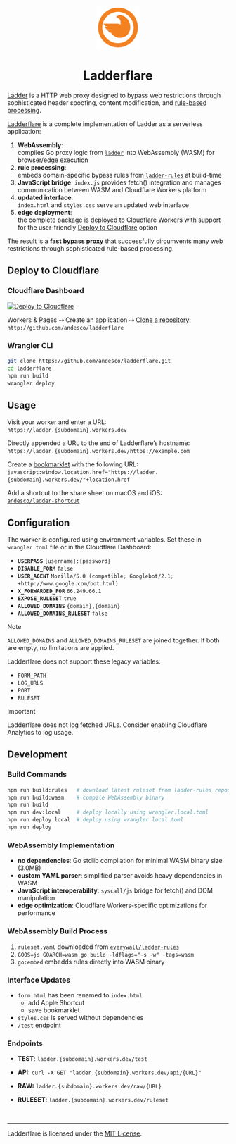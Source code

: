 <p align="center">
    <img src="public/logo.svg" width="100px">
</p>

<h1 align="center">Ladderflare</h1>

[Ladder][ladder] is a HTTP web proxy designed to bypass web restrictions through sophisticated header spoofing, content modification, and [rule-based processing][ladder-rules].

[Ladderflare][ladderflare] is a complete implementation of Ladder as a serverless application:

1. **WebAssembly**: \
compiles Go proxy logic from [`ladder`][ladder] into WebAssembly (WASM) for browser/edge execution
2. **rule processing**: \
embeds domain-specific bypass rules from [`ladder-rules`][ladder-rules] at build-time
3. **JavaScript bridge**: `index.js` provides fetch() integration and manages  communication between WASM and Cloudflare Workers platform
4. **updated interface**: \
`index.html` and `styles.css` serve an updated web interface
5. **edge deployment**:\
the complete package is deployed to Cloudflare Workers with support for the user-friendly [Deploy to Cloudflare](https://deploy.workers.cloudflare.com/?url=https://github.com/andesco/ladderflare) option

The result is a **fast bypass proxy** that successfully circumvents many web restrictions through sophisticated rule-based processing.


## Deploy to Cloudflare

### Cloudflare Dashboard

[![Deploy to Cloudflare](https://deploy.workers.cloudflare.com/button)](https://deploy.workers.cloudflare.com/?url=https://github.com/andesco/ladderflare)

<nobr>Workers & Pages</nobr> ⇢ Create an application ⇢ [Clone a repository](https://dash.cloudflare.com/?to=/:account/workers-and-pages/create/deploy-to-workers): \
   `http://github.com/andesco/ladderflare`

### Wrangler CLI
   
```bash
git clone https://github.com/andesco/ladderflare.git
cd ladderflare
npm run build
wrangler deploy
```
   
## Usage

Visit your worker and enter a URL: \
`https://ladder.{subdomain}.workers.dev`

Directly appended a URL to the end of Ladderflare’s hostname: \
`https://ladder.{subdomain}.workers.dev/https://example.com`

Create a [bookmarklet](https://wikipedia.org/wiki/Bookmarklet) with the following URL: \
`javascript:window.location.href="https://ladder.{subdomain}.workers.dev/"+location.href`

Add a shortcut to the share sheet on macOS and iOS: \
[`andesco/ladder-shortcut`][ladder-shortcut]


## Configuration

The worker is configured using environment variables. Set these in `wrangler.toml` file or in the Cloudflare Dashboard:

- **`USERPASS`** `{username}:{password}`
- **`DISABLE_FORM`** `false`
- **`USER_AGENT`** `Mozilla/5.0 (compatible; Googlebot/2.1; +http://www.google.com/bot.html)`
- **`X_FORWARDED_FOR`** `66.249.66.1`
- **`EXPOSE_RULESET`** `true`
- **`ALLOWED_DOMAINS`** `{domain},{domain}`
- **`ALLOWED_DOMAINS_RULESET`** `false`

> [!NOTE]
> `ALLOWED_DOMAINS` and `ALLOWED_DOMAINS_RULESET` are joined together. If both are empty, no limitations are applied.

Ladderflare does not support these legacy variables:

- `FORM_PATH`
- `LOG_URLS`
- `PORT`
- `RULESET`

> [!IMPORTANT]
> Ladderflare does not log fetched URLs. Consider enabling Cloudflare Analytics to log usage.


## Development

### Build Commands

```bash
npm run build:rules   # download latest ruleset from ladder-rules repository
npm run build:wasm    # compile WebAssembly binary
npm run build
npm run dev:local     # deploy locally using wrangler.local.toml
npm run deploy:local  # deploy using wrangler.local.toml
npm run deploy
```

### WebAssembly Implementation

- **no dependencies**: Go stdlib compilation for minimal WASM binary size (3.0MB)
- **custom YAML parser**: simplified parser avoids heavy dependencies in WASM
- **JavaScript interoperability**: `syscall/js` bridge for fetch() and DOM manipulation
- **edge optimization**: Cloudflare Workers-specific optimizations for performance

### WebAssembly Build Process

1. `ruleset.yaml` downloaded from [`everywall/ladder-rules`][ladder-rules]
2. `GOOS=js GOARCH=wasm go build -ldflags="-s -w" -tags=wasm`
3. `go:embed` embedds rules directly into WASM binary

### Interface Updates

- `form.html` has been renamed to `index.html`
   - add Apple Shortcut
   - save bookmarklet
- `styles.css` is served without dependencies
- `/test` endpoint

### Endpoints

- **TEST**: `ladder.{subdomain}.workers.dev/test`

- **API**: `curl -X GET "ladder.{subdomain}.workers.dev/api/{URL}"`

- **RAW:** `ladder.{subdomain}.workers.dev/raw/{URL}`

- **RULESET**: `ladder.{subdomain}.workers.dev/ruleset`

&zwnj;

---

Ladderflare is licensed under the [MIT License](LICENSE).

[ladder]: https://github.com/everywall/ladder
[ladder-rules]: https://github.com/everywall/ladder-rules
[ladder-shortcut]: https://github.com/andesco/ladder-shortcut
[ladderflare]: https://github.com/andesco/ladder-cloudflare